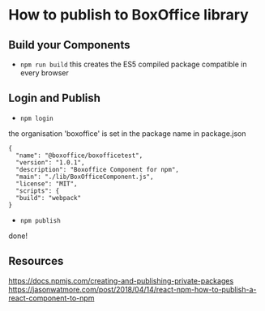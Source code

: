 # How to publish to BoxOffice library

## Build your Components

- `npm run build`
  this creates the ES5 compiled package compatible in every browser

## Login and Publish

- `npm login`

the organisation 'boxoffice' is set in the package name in package.json

```
{
  "name": "@boxoffice/boxofficetest",
  "version": "1.0.1",
  "description": "Boxoffice Component for npm",
  "main": "./lib/BoxOfficeComponent.js",
  "license": "MIT",
  "scripts": {
  "build": "webpack"
}
```

- `npm publish`

done!

## Resources

https://docs.npmjs.com/creating-and-publishing-private-packages
https://jasonwatmore.com/post/2018/04/14/react-npm-how-to-publish-a-react-component-to-npm
